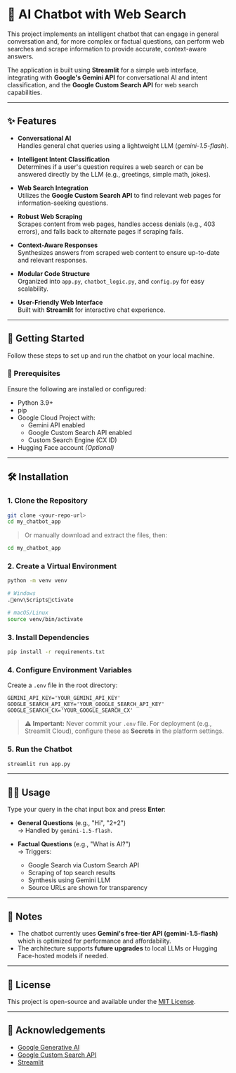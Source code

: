 # 🤖 AI Chatbot with Web Search

This project implements an intelligent chatbot that can engage in general conversation and, for more complex or factual questions, can perform web searches and scrape information to provide accurate, context-aware answers.

The application is built using **Streamlit** for a simple web interface, integrating with **Google's Gemini API** for conversational AI and intent classification, and the **Google Custom Search API** for web search capabilities.

---

## ✨ Features

- **Conversational AI**  
  Handles general chat queries using a lightweight LLM (*gemini-1.5-flash*).

- **Intelligent Intent Classification**  
  Determines if a user's question requires a web search or can be answered directly by the LLM (e.g., greetings, simple math, jokes).

- **Web Search Integration**  
  Utilizes the **Google Custom Search API** to find relevant web pages for information-seeking questions.

- **Robust Web Scraping**  
  Scrapes content from web pages, handles access denials (e.g., 403 errors), and falls back to alternate pages if scraping fails.

- **Context-Aware Responses**  
  Synthesizes answers from scraped web content to ensure up-to-date and relevant responses.

- **Modular Code Structure**  
  Organized into `app.py`, `chatbot_logic.py`, and `config.py` for easy scalability.

- **User-Friendly Web Interface**  
  Built with **Streamlit** for interactive chat experience.

---

## 🚀 Getting Started

Follow these steps to set up and run the chatbot on your local machine.

### 🔧 Prerequisites

Ensure the following are installed or configured:

- Python 3.9+
- pip
- Google Cloud Project with:
  - Gemini API enabled
  - Google Custom Search API enabled
  - Custom Search Engine (CX ID)
- Hugging Face account *(Optional)*

---

## 🛠️ Installation

### 1. Clone the Repository

```bash
git clone <your-repo-url>
cd my_chatbot_app
```

> Or manually download and extract the files, then:
```bash
cd my_chatbot_app
```

### 2. Create a Virtual Environment

```bash
python -m venv venv

# Windows
.env\Scriptsctivate

# macOS/Linux
source venv/bin/activate
```

### 3. Install Dependencies

```bash
pip install -r requirements.txt
```

### 4. Configure Environment Variables

Create a `.env` file in the root directory:

```
GEMINI_API_KEY='YOUR_GEMINI_API_KEY'
GOOGLE_SEARCH_API_KEY='YOUR_GOOGLE_SEARCH_API_KEY'
GOOGLE_SEARCH_CX='YOUR_GOOGLE_SEARCH_CX'
```

> ⚠️ **Important:** Never commit your `.env` file. For deployment (e.g., Streamlit Cloud), configure these as **Secrets** in the platform settings.

### 5. Run the Chatbot

```bash
streamlit run app.py
```

---

## 👩‍💻 Usage

Type your query in the chat input box and press **Enter**:

- **General Questions** (e.g., "Hi", "2+2")  
  → Handled by `gemini-1.5-flash`.

- **Factual Questions** (e.g., "What is AI?")  
  → Triggers:
  - Google Search via Custom Search API
  - Scraping of top search results
  - Synthesis using Gemini LLM
  - Source URLs are shown for transparency

---

## 📌 Notes

- The chatbot currently uses **Gemini's free-tier API (gemini-1.5-flash)** which is optimized for performance and affordability.
- The architecture supports **future upgrades** to local LLMs or Hugging Face-hosted models if needed.

---

## 📄 License

This project is open-source and available under the [MIT License](LICENSE).

---

## 🙌 Acknowledgements

- [Google Generative AI](https://ai.google/discover/gemini/)
- [Google Custom Search API](https://programmablesearchengine.google.com/)
- [Streamlit](https://streamlit.io/)
